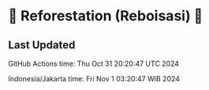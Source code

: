 
# 🌳 Reforestation (Reboisasi) 🌲

## Last Updated

GitHub Actions time: Thu Oct 31 20:20:47 UTC 2024

Indonesia/Jakarta time: Fri Nov  1 03:20:47 WIB 2024
